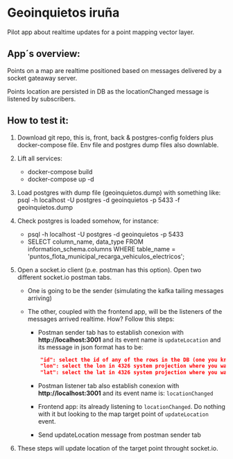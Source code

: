 # Geoinquietos iruña

Pilot app about realtime updates for a point mapping vector layer.

## App´s overview:

Points on a map are realtime positioned based on messages delivered by a socket gateaway server.

Points location are persisted in DB as the locationChanged message is listened by subscribers.

## How to test it:

1. Download git repo, this is, front, back & postgres-config folders plus docker-compose file. Env file and postgres dump files also downlable.
2. Lift all services: 
    - docker-compose build 
    - docker-compose up -d
3. Load postgres with dump file (geoinquietos.dump) with something like: psql -h localhost -U postgres -d geoinquietos -p 5433 -f geoinquietos.dump
4. Check postgres is loaded somehow, for instance: 
    - psql -h localhost -U postgres -d geoinquietos -p 5433
    - SELECT column_name, data_type FROM information_schema.columns WHERE table_name = 'puntos_flota_municipal_recarga_vehiculos_electricos';
5. Open a socket.io client (p.e. postman has this option). Open two different socket.io postman tabs. 

    * One is going to be the sender (simulating the kafka tailing messages arriving)
    
    * The other, coupled with the frontend app, will be the listeners of the messages arrived realtime. How? Follow this steps:
        - Postman sender tab has to establish conexion with **http://localhost:3001** and its event name is `updateLocation` and its message in json format has to be: 
        ```json
            "id": select the id of any of the rows in the DB (one you know where is located in the map and wanna see realtime changing),
            "lon": select the lon in 4326 system projection where you want to update the point location
            "lat": select the lat in 4326 system projection where you want to update the point location,
        ```

        - Postman listener tab also establish conexion with **http://localhost:3001** and its event name is: `locationChanged`

        - Frontend app: its already listening to `locationChanged`. Do nothing with it but looking to the map target point of `updateLocation` event.
        
        - Send updateLocation message from postman sender tab
            
6. These steps will update location of the target point throught socket.io.